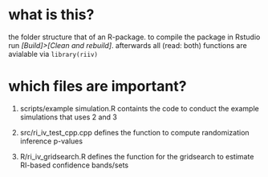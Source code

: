 # what is this?
the folder structure that of an R-package. to compile the package in Rstudio run *[Build]>[Clean and rebuild]*. afterwards all (read: both) functions are avialable via `library(riiv)`

# which files are important?

1. scripts/example simulation.R
containts the code to conduct the example simulations that uses  2 and 3

2. src/ri_iv_test_cpp.cpp
defines the function to compute randomization inference p-values

3. R/ri_iv_gridsearch.R
defines the function for the gridsearch to estimate RI-based confidence bands/sets
